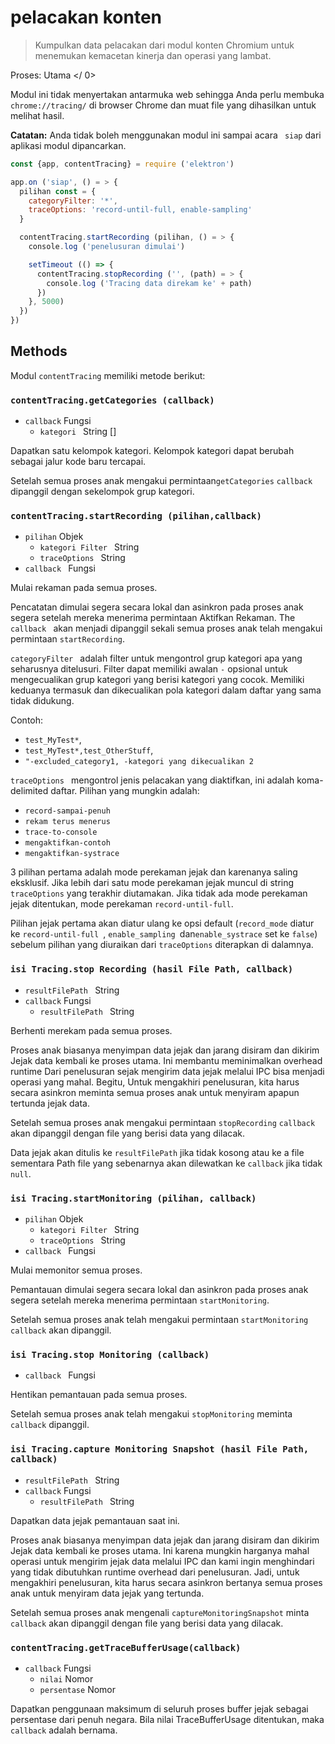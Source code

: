 # pelacakan konten

> Kumpulkan data pelacakan dari modul konten Chromium untuk menemukan kemacetan kinerja dan operasi yang lambat.

Proses:  Utama </ 0></p> 

Modul ini tidak menyertakan antarmuka web sehingga Anda perlu membuka `chrome://tracing/` di browser Chrome dan muat file yang dihasilkan untuk melihat hasil.

**Catatan:** Anda tidak boleh menggunakan modul ini sampai acara ` siap` dari aplikasi modul dipancarkan.

```javascript
const {app, contentTracing} = require ('elektron')

app.on ('siap', () = > {
  pilihan const = {
    categoryFilter: '*',
    traceOptions: 'record-until-full, enable-sampling'
  }

  contentTracing.startRecording (pilihan, () = > {
    console.log ('penelusuran dimulai')

    setTimeout (() => {
      contentTracing.stopRecording ('', (path) = > {
        console.log ('Tracing data direkam ke' + path)
      })
    }, 5000)
  })
})
```

## Methods

Modul ` contentTracing ` memiliki metode berikut:

### `contentTracing.getCategories (callback)`

* `callback` Fungsi 
  * `kategori ` String []

Dapatkan satu kelompok kategori. Kelompok kategori dapat berubah sebagai jalur kode baru tercapai.

Setelah semua proses anak mengakui permintaan`getCategories` `callback` dipanggil dengan sekelompok grup kategori.

### `contentTracing.startRecording (pilihan,callback)`

* `pilihan` Objek 
  * `kategori Filter ` String
  * `traceOptions ` String
* `callback ` Fungsi

Mulai rekaman pada semua proses.

Pencatatan dimulai segera secara lokal dan asinkron pada proses anak segera setelah mereka menerima permintaan Aktifkan Rekaman. The `callback ` akan menjadi dipanggil sekali semua proses anak telah mengakui permintaan ` startRecording `.

`categoryFilter ` adalah filter untuk mengontrol grup kategori apa yang seharusnya ditelusuri. Filter dapat memiliki awalan `-` opsional untuk mengecualikan grup kategori yang berisi kategori yang cocok. Memiliki keduanya termasuk dan dikecualikan pola kategori dalam daftar yang sama tidak didukung.

Contoh:

* `test_MyTest*`,
* `test_MyTest*,test_OtherStuff`,
* `"-excluded_category1, -kategori yang dikecualikan 2`

`traceOptions ` mengontrol jenis pelacakan yang diaktifkan, ini adalah koma-delimited daftar. Pilihan yang mungkin adalah:

* `record-sampai-penuh`
* `rekam terus menerus`
* `trace-to-console`
* `mengaktifkan-contoh`
* `mengaktifkan-systrace`

3 pilihan pertama adalah mode perekaman jejak dan karenanya saling eksklusif. Jika lebih dari satu mode perekaman jejak muncul di string ` traceOptions ` yang terakhir diutamakan. Jika tidak ada mode perekaman jejak ditentukan, mode perekaman `record-until-full`.

Pilihan jejak pertama akan diatur ulang ke opsi default (`record_mode` diatur ke `record-until-full `, `enable_sampling `dan` enable_systrace ` set ke `false`) sebelum pilihan yang diuraikan dari `traceOptions` diterapkan di dalamnya.

### `isi Tracing.stop Recording (hasil File Path, callback)`

* `resultFilePath ` String
* `callback` Fungsi 
  * `resultFilePath ` String

Berhenti merekam pada semua proses.

Proses anak biasanya menyimpan data jejak dan jarang disiram dan dikirim Jejak data kembali ke proses utama. Ini membantu meminimalkan overhead runtime Dari penelusuran sejak mengirim data jejak melalui IPC bisa menjadi operasi yang mahal. Begitu, Untuk mengakhiri penelusuran, kita harus secara asinkron meminta semua proses anak untuk menyiram apapun tertunda jejak data.

Setelah semua proses anak mengakui permintaan `stopRecording` `callback ` akan dipanggil dengan file yang berisi data yang dilacak.

Data jejak akan ditulis ke `resultFilePath` jika tidak kosong atau ke a file sementara Path file yang sebenarnya akan dilewatkan ke `callback` jika tidak `null`.

### `isi Tracing.startMonitoring (pilihan, callback)`

* `pilihan` Objek 
  * `kategori Filter ` String
  * `traceOptions ` String
* `callback ` Fungsi

Mulai memonitor semua proses.

Pemantauan dimulai segera secara lokal dan asinkron pada proses anak segera setelah mereka menerima permintaan `startMonitoring`.

Setelah semua proses anak telah mengakui permintaan `startMonitoring` `callback` akan dipanggil.

### `isi Tracing.stop Monitoring (callback)`

* `callback ` Fungsi

Hentikan pemantauan pada semua proses.

Setelah semua proses anak telah mengakui `stopMonitoring` meminta `callback` dipanggil.

### `isi Tracing.capture Monitoring Snapshot (hasil File Path, callback)`

* `resultFilePath ` String
* `callback` Fungsi 
  * `resultFilePath ` String

Dapatkan data jejak pemantauan saat ini.

Proses anak biasanya menyimpan data jejak dan jarang disiram dan dikirim Jejak data kembali ke proses utama. Ini karena mungkin harganya mahal operasi untuk mengirim jejak data melalui IPC dan kami ingin menghindari yang tidak dibutuhkan runtime overhead dari penelusuran. Jadi, untuk mengakhiri penelusuran, kita harus secara asinkron bertanya semua proses anak untuk menyiram data jejak yang tertunda.

Setelah semua proses anak mengenali `captureMonitoringSnapshot` minta `callback` akan dipanggil dengan file yang berisi data yang dilacak.

### `contentTracing.getTraceBufferUsage(callback)`

* `callback` Fungsi 
  * `nilai` Nomor
  * `persentase` Nomor

Dapatkan penggunaan maksimum di seluruh proses buffer jejak sebagai persentase dari penuh negara. Bila nilai TraceBufferUsage ditentukan, maka `callback` adalah bernama.